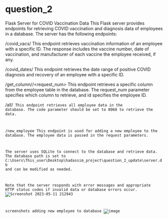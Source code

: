# question_2

Flask Server for COVID Vaccination Data
This Flask server provides endpoints for retrieving COVID vaccination and diagnosis data of employees in a database. The server has the following endpoints:

/covid_vacs/<id>
This endpoint retrieves vaccination information of an employee with a specific ID. The response includes the vaccine number, date of vaccination, and manufacturer of each vaccine the employee received, if any.

/covid_dates/<id>
This endpoint retrieves the date range of positive COVID diagnosis and recovery of an employee with a specific ID.

/get_column/<id>/<request_num>
This endpoint retrieves a specific column from the employee table in the database. The request_num parameter specifies which column to retrieve, and id specifies the employee ID.

/all/<code>
This endpoint retrieves all employee data in the database. The code parameter should be set to 8068 to retrieve the data.

/new_employee
This endpoint is used for adding a new employee to the database. The employee data is passed in the request parameters.

The server uses SQLite to connect to the database and retrieve data. The database path is set to C:\Users\This_user\Desktop\hadassim_project\question_2_update\server.db and can be modified as needed.

Note that the server responds with error messages and appropriate HTTP status codes if invalid data or database errors occur.
  ![Screenshot 2023-05-11 212943](https://github.com/ChayaHenner/question_2/assets/132666389/e0a9a004-14c7-4567-a27e-d73e045bb76b)

  screenshots
  adding new employee to database
  ![image](https://github.com/ChayaHenner/question_2/assets/132666389/037aa11f-13c2-49f3-b27c-d85e208466db)
  
  
